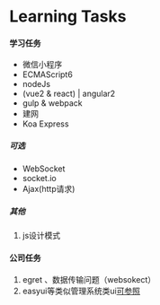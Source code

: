 # Learning Tasks

#### 学习任务
* 微信小程序
* ECMAScript6
* nodeJs
* (vue2 & react) | angular2
* gulp & webpack
* 建网
* Koa Express

##### 可选
* WebSocket
* socket.io
* Ajax(http请求)

##### 其他
1. js设计模式


#### 公司任务
1. egret 、数据传输问题（websokect）
2. easyui等类似管理系统类ui[可参照](http://www.cnblogs.com/mfc-itblog/p/5785070.html)
